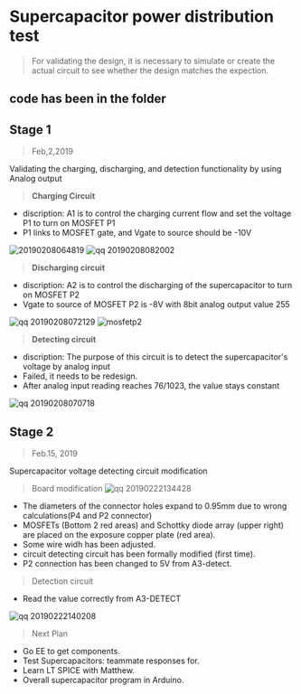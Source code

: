 # **Supercapacitor power distribution test**
> For validating the design, it is necessary to simulate or create the actual circuit to see whether the design matches the expection. 

## **code has been in the folder**

## **Stage 1**
> Feb,2,2019

Validating the charging, discharging, and detection functionality by using Analog output

>**Charging Circuit**
- discription: A1 is to control the charging current flow and set the voltage P1 to turn on MOSFET P1
- P1 links to MOSFET gate, and Vgate to source should be -10V

![20190208064819](https://user-images.githubusercontent.com/47236078/52451157-d1f3da80-2b78-11e9-9160-7237cf4590af.png)
![qq 20190208082002](https://user-images.githubusercontent.com/47236078/52451539-63178100-2b7a-11e9-8c67-8dc2c8dcac4a.jpg)

>**Discharging circuit**
- discription: A2 is to control the discharging of the supercapacitor to turn on MOSFET P2
- Vgate to source of MOSFET P2 is -8V with 8bit analog output value 255

![qq 20190208072129](https://user-images.githubusercontent.com/47236078/52451378-b0472300-2b79-11e9-8d47-4b1209a018c3.jpg)
![mosfetp2](https://user-images.githubusercontent.com/47236078/52451861-a7efe780-2b7b-11e9-9084-b49909b339e1.jpg)

>**Detecting circuit**
- discription: The purpose of this circuit is to detect the supercapacitor's voltage by analog input
- Failed, it needs to be redesign. 
- After analog input reading reaches 76/1023, the value stays constant

![qq 20190208070718](https://user-images.githubusercontent.com/47236078/52451397-c654e380-2b79-11e9-9a8b-113af8291b56.jpg)

## **Stage 2**
>Feb.15, 2019

Supercapacitor voltage detecting circuit modification

>Board modification
![qq 20190222134428](https://user-images.githubusercontent.com/47236078/53222323-2d10eb80-36a8-11e9-92af-49cb25383e23.jpg)
- The diameters of the connector holes expand to 0.95mm due to wrong calculations(P4 and P2 connector)
- MOSFETs (Bottom 2 red areas) and  Schottky diode array (upper right) are placed on the exposure copper plate (red area). 
- Some wire widh has been adjusted. 
- circuit detecting circuit has been formally modified (first time). 
- P2 connection has been changed to 5V from A3-detect. 

>Detection circuit
- Read the value correctly from A3-DETECT

![qq 20190222140208](https://user-images.githubusercontent.com/47236078/53222925-79f5c180-36aa-11e9-9f79-3a7b80bee091.jpg)

>Next Plan
- Go EE to get components. 
- Test Supercapacitors: teammate responses for.
- Learn LT SPICE with Matthew. 
- Overall supercapacitor program in Arduino. 
